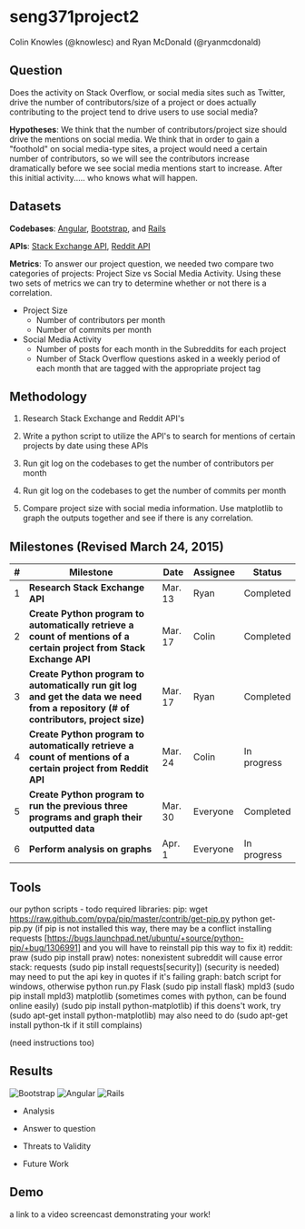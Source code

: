 # seng371project2

Colin Knowles (@knowlesc) and Ryan McDonald (@ryanmcdonald)

Question
-------
Does the activity on Stack Overflow, or social media sites such as Twitter, drive the number of contributors/size of a project or does actually contributing to the project tend to drive users to use social media? 

**Hypotheses**: We think that the number of contributors/project size should drive the mentions on social media. We think that in order to gain a "foothold" on social media-type sites, a project would need a certain number of contributors, so we will see the contributors increase dramatically before we see social media mentions start to increase. After this initial activity..... who knows what will happen.

Datasets
-------
**Codebases**: [Angular](https://github.com/angular/angular.js), [Bootstrap](https://github.com/twbs/bootstrap), and [Rails](https://github.com/rails/rails)

**APIs**: [Stack Exchange API](https://api.stackexchange.com), [Reddit API](http://www.reddit.com/dev/api)

**Metrics**:
To answer our project question, we needed two compare two categories of projects: Project Size vs Social Media Activity. Using these two sets of metrics we can try to determine whether or not there is a correlation.

- Project Size
  - Number of contributors per month
  - Number of commits per month
- Social Media Activity
  - Number of posts for each month in the Subreddits for each project
  - Number of Stack Overflow questions asked in a weekly period of each month that are tagged with the appropriate project tag

Methodology
--------
1) Research Stack Exchange and Reddit API's

2) Write a python script to utilize the API's to search for mentions of certain projects by date using these APIs

3) Run git log on the codebases to get the number of contributors per month

4) Run git log on the codebases to get the number of commits per month

5) Compare project size with social media information. Use matplotlib to graph the outputs together and see if there is any correlation.

Milestones (Revised March 24, 2015)
-----------------------------------
|#|Milestone|Date|Assignee|Status|
|----|---------|----|------------|------|
|1|**Research Stack Exchange API**|Mar. 13|Ryan|Completed|
|2|**Create Python program to automatically retrieve a count of mentions of a certain project from Stack Exchange API**|Mar. 17|Colin|Completed|
|3|**Create Python program to automatically run git log and get the data we need from a repository (# of contributors, project size)**|Mar. 17|Ryan|Completed|
|4|**Create Python program to automatically retrieve a count of mentions of a certain project from Reddit API**|Mar. 24|Colin|In progress|
|5|**Create Python program to run the previous three programs and graph their outputted data**|Mar. 30|Everyone|Completed|
|6|**Perform analysis on graphs**|Apr. 1|Everyone|In progress|

Tools
-----
our python scripts - todo
required libraries: pip:
	wget https://raw.github.com/pypa/pip/master/contrib/get-pip.py
	python get-pip.py 
	(if pip is not installed this way, there may be a conflict installing requests [https://bugs.launchpad.net/ubuntu/+source/python-pip/+bug/1306991] and you will have to reinstall pip this way to fix it)
reddit: 
	praw (sudo pip install praw)
	notes: nonexistent subreddit will cause error
stack: 
	requests (sudo pip install requests[security]) (security is needed)
	may need to put the api key in quotes if it's failing
graph:
	batch script for windows, otherwise python run.py
	Flask (sudo pip install flask)
	mpld3 (sudo pip install mpld3)
	matplotlib (sometimes comes with python, can be found online easily) (sudo pip install python-matplotlib)
		if this doens't work, try (sudo apt-get install python-matplotlib)
		may also need to do (sudo apt-get install python-tk if it still complains)


(need instructions too)

Results
-----

![Bootstrap](http://i.imgur.com/8SUoNgH.png)
![Angular](http://i.imgur.com/Wv33fk1.png)
![Rails](http://i.imgur.com/nWQXc4t.png)

- Analysis

- Answer to question

- Threats to Validity

- Future Work

Demo
-----
a link to a video screencast demonstrating your work!
